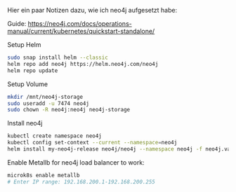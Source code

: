 Hier ein paar Notizen dazu, wie ich neo4j aufgesetzt habe:

Guide: https://neo4j.com/docs/operations-manual/current/kubernetes/quickstart-standalone/

Setup Helm
```sh
sudo snap install helm --classic
helm repo add neo4j https://helm.neo4j.com/neo4j
helm repo update
```

Setup Volume
```sh
mkdir /mnt/neo4j-storage
sudo useradd -u 7474 neo4j
sudo chown -R neo4j:neo4j neo4j-storage
```

Install neo4j
```sh
kubectl create namespace neo4j
kubectl config set-context --current --namespace=neo4j
helm install my-neo4j-release neo4j/neo4j --namespace neo4j -f neo4j.values.yaml
```

Enable Metallb for neo4j load balancer to work:
```sh
microk8s enable metallb 
# Enter IP range: 192.168.200.1-192.168.200.255
```